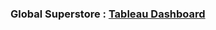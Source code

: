 ### Global Superstore : [Tableau Dashboard](https://public.tableau.com/profile/anbarsan.p#!/vizhome/Global_Superstore_16201518584920/GlobalSuperstore?publish=yes)
